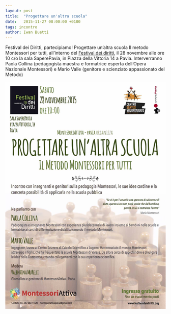 ```yaml
---
layout: post
title:  "Progettare un'altra scuola"
date:   2015-11-27 08:00:00 +0100
tags: incontro
author: Iwan Buetti
---
```


Festival dei Diritti, partecipiamo! Progettare un’altra scuola Il metodo Montessori per tutti, all’interno del [Festival dei diritti](http://www.festivaldeidiritti.org/wp-content/uploads/2015/11/nov-prog_FdD-2015.pdf), il 28 novembre alle ore 10 c/o la sala SaperePavia, in Piazza della Vittoria 14 a Pavia. Interverranno Paola Collina (pedagogista maestra e formatrice esperta dell’Opera Nazionale Montessori) e Mario Valle (genitore e scienziato appassionato del Metodo)

![My helpful screenshot](/assets/img/2015-11-28-Progettare-un-altra-scuola.jpg)